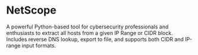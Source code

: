 # NetScope
A powerful Python-based tool for cybersecurity professionals and enthusiasts to extract all hosts from a given IP Range or CIDR block. Includes reverse DNS lookup, export to file, and supports both CIDR and IP-range input formats.
